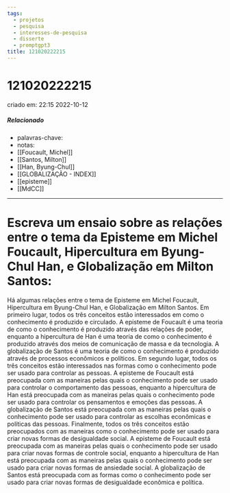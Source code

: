 ```yaml
---
tags:
  - projetos
  - pesquisa
  - interesses-de-pesquisa
  - disserte
  - promptgpt3
title: 121020222215
---
```


# 121020222215

criado em: 22:15 2022-10-12

##### Relacionado

- palavras-chave: 
- notas:
- [[Foucault, Michel]]
- [[Santos, Milton]]
- [[Han, Byung-Chul]]
- [[GLOBALIZAÇÃO - INDEX]]
- [[episteme]]
- [[MdCC]]
---

# Escreva um ensaio sobre as relações entre o tema da Episteme em Michel Foucault, Hipercultura em Byung-Chul Han, e Globalização em Milton Santos:

Há algumas relações entre o tema de Episteme em Michel Foucault, Hipercultura em Byung-Chul Han, e Globalização em Milton Santos. Em primeiro lugar, todos os três conceitos estão interessados em como o conhecimento é produzido e circulado. A episteme de Foucault é uma teoria de como o conhecimento é produzido através das relações de poder, enquanto a hipercultura de Han é uma teoria de como o conhecimento é produzido através dos meios de comunicação de massa e da tecnologia. A globalização de Santos é uma teoria de como o conhecimento é produzido através de processos econômicos e políticos. Em segundo lugar, todos os três conceitos estão interessados nas formas como o conhecimento pode ser usado para controlar as pessoas. A episteme de Foucault está preocupada com as maneiras pelas quais o conhecimento pode ser usado para controlar o comportamento das pessoas, enquanto a hipercultura de Han está preocupada com as maneiras pelas quais o conhecimento pode ser usado para controlar os pensamentos e emoções das pessoas. A globalização de Santos está preocupada com as maneiras pelas quais o conhecimento pode ser usado para controlar as escolhas econômicas e políticas das pessoas. Finalmente, todos os três conceitos estão preocupados com as maneiras como o conhecimento pode ser usado para criar novas formas de desigualdade social. A episteme de Foucault está preocupada com as maneiras pelas quais o conhecimento pode ser usado para criar novas formas de controle social, enquanto a hipercultura de Han está preocupada com as maneiras pelas quais o conhecimento pode ser usado para criar novas formas de ansiedade social. A globalização de Santos está preocupada com as formas como o conhecimento pode ser usado para criar novas formas de desigualdade econômica e política.
